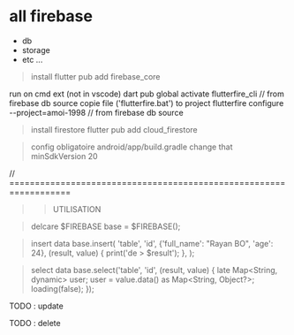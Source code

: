 # all firebase 
- db 
- storage 
- etc ...

> install
flutter pub add firebase_core

run on cmd ext (not in vscode)
dart pub global activate flutterfire_cli  // from firebase db source
copie file ('flutterfire.bat') to project 
flutterfire configure --project=amoi-1998  // from firebase db source


> install firestore
flutter pub add cloud_firestore

> config obligatoire 
android/app/build.gradle
change that
     minSdkVersion 20

// ==================================================================
>> UTILISATION

> delcare
$FIREBASE base = $FIREBASE();

> insert data 
base.insert(
     'table',
     'id',
     {'full_name': "Rayan BO", 'age': 24},
     (result, value) {
          print('de > $result');
     },
);

> select data 
base.select('table', 'id', (result, value) {
     late Map<String, dynamic> user;
     user = value.data() as Map<String, Object?>;
     loading(false);
});

TODO : update

TODO : delete 